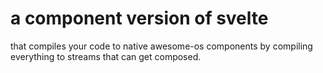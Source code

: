 # a component version of svelte
that compiles your code to native awesome-os components by compiling everything to streams that can get composed.
